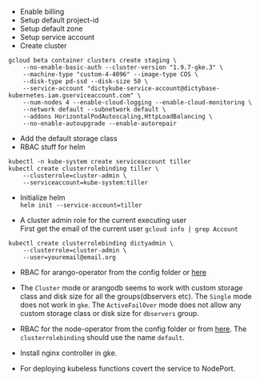 * Enable billing
* Setup default project-id
* Setup default zone
* Setup service account
* Create cluster
```shell
gcloud beta container clusters create staging \
    --no-enable-basic-auth --cluster-version "1.9.7-gke.3" \
    --machine-type "custom-4-4096" --image-type COS \ 
    --disk-type pd-ssd --disk-size 50 \ 
    --service-account "dictykube-service-account@dictybase-kubernetes.iam.gserviceaccount.com" \ 
    --num-nodes 4 --enable-cloud-logging --enable-cloud-monitoring \ 
    --network default --subnetwork default \
    --addons HorizontalPodAutoscaling,HttpLoadBalancing \ 
    --no-enable-autoupgrade --enable-autorepair
```
* Add the default storage class
* RBAC stuff for helm   
```
kubectl -n kube-system create serviceaccount tiller
kubectl create clusterrolebinding tiller \
    --clusterrole=cluster-admin \
    --serviceaccount=kube-system:tiller
```
* Initialize helm   
```helm init --service-account=tiller```

* A cluster admin role for the current executing user   
First get the email of the current user
`gcloud info | grep Account`

```
kubectl create clusterrolebinding dictyadmin \
    --clusterrole=cluster-admin \
    --user=youremail@email.org
```

* RBAC for arango-operator from the config folder or
  [here](https://raw.githubusercontent.com/arangodb/kube-arangodb/0.1.0/manifests/arango-deployment.yaml)

* The `Cluster` mode or arangodb seems to work with custom storage class and
  disk size for all the groups(dbservers etc). The `Single` mode does not work
  in `gke`. The `ActiveFailOver` mode does not allow any custom storage class
  or disk size for `dbservers` group.

* RBAC for the node-operator from the config folder or from
  [here](https://github.com/nats-io/nats-operator/blob/master/example/deployment-rbac.yaml).
  The `clusterrolebinding` should use the name `default`.
* Install nginx controller in gke.
* For deploying kubeless functions covert the service to NodePort.
